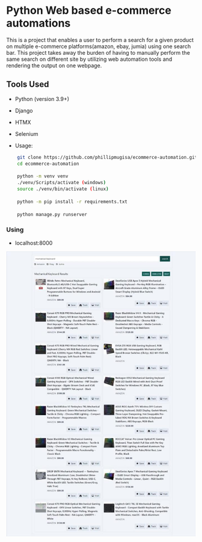 # Python Web based e-commerce automations
This is a project that enables a user to perform a search for a given product on multiple e-commerce platforms(amazon, ebay, jumia) using one search bar. This project takes away the burden of having to manually perform the same search on different site by utilizing web automation tools and rendering the output on one webpage.

## Tools Used
- Python (version 3.9+)
- Django
- HTMX
- Selenium

- Usage: 
```bash
    git clone https://github.com/phillipmugisa/ecommerce-automation.git
    cd ecommerce-automation

    python -m venv venv
    ./venv/Scripts/activate (windows)
    source ./venv/bin/activate (linux)

    python -m pip install -r requirements.txt

    python manage.py runserver
```

### Using 
- localhost:8000

![Product Detail View](./sample.jpg)
